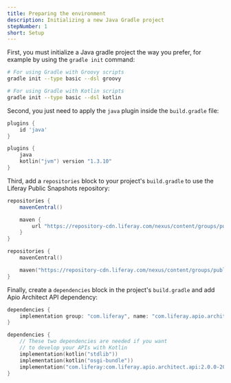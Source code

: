 ```yaml
---
title: Preparing the environment
description: Initializing a new Java Gradle project
stepNumber: 1
short: Setup
---
```


First, you must initialize a Java gradle project the way you prefer, for example by using the `gradle init` command:

```bash
# For using Gradle with Groovy scripts
gradle init --type basic --dsl groovy

# For using Gradle with Kotlin scripts
gradle init --type basic --dsl kotlin
```

Second, you just need to apply the `java` plugin inside the `build.gradle` file:

```groovy gradle
plugins {
    id 'java'
}
```

```kotlin kotlin-dsl
plugins {
    java
    kotlin("jvm") version "1.3.10"
}
```

Third, add a `repositories` block to your project's `build.gradle` to use the Liferay Public Snapshots repository:

```groovy gradle
repositories {
    mavenCentral()

    maven {
        url "https://repository-cdn.liferay.com/nexus/content/groups/public"
    }
}
```

```kotlin kotlin-dsl
repositories {
    mavenCentral()

    maven("https://repository-cdn.liferay.com/nexus/content/groups/public")
}
```

Finally, create a `dependencies` block in the project's `build.gradle` and add Apio Architect API dependency:

```groovy gradle
dependencies {
    implementation group: "com.liferay", name: "com.liferay.apio.architect.api", version: "2.0.0-20181212.154022-16"
}
```

```kotlin kotlin-dsl
dependencies {
    // These two dependencies are needed if you want
    // to develop your APIs with Kotlin
    implementation(kotlin("stdlib"))
    implementation(kotlin("osgi-bundle"))
    implementation("com.liferay:com.liferay.apio.architect.api:2.0.0-20181212.154022-16")
}
```